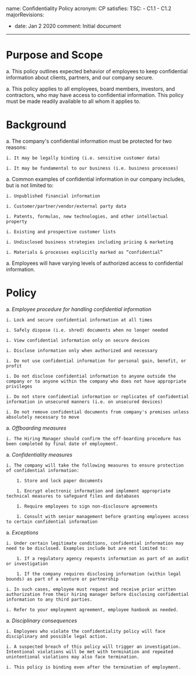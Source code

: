 name: Confidentiality Policy
acronym: CP
satisfies:
  TSC:
    - C1.1
    - C1.2
majorRevisions:
  - date: Jan 2 2020
    comment: Initial document
---

# Purpose and Scope

a. This policy outlines expected behavior of employees to keep confidential information about clients, partners, and our company secure.

a. This policy applies to all employees, board members, investors, and contractors, who may have access to confidential information. This policy must be made readily available to all whom it applies to.

# Background

a. The company's confidential information must be protected for two reasons:

    i. It may be legally binding (i.e. sensitive customer data)

    i. It may be fundamental to our business (i.e. business processes)

a. Common examples of confidential information in our company includes, but is not limited to:

    i. Unpublished financial information

    i. Customer/partner/vendor/external party data

    i. Patents, formulas, new technologies, and other intellectual property

    i. Existing and prospective customer lists

    i. Undisclosed business strategies including pricing & marketing

    i. Materials & processes explicitly marked as “confidential”

a. Employees will have varying levels of authorized access to confidential information.

# Policy

a. *Employee procedure for handling confidential information*

    i. Lock and secure confidential information at all times

    i. Safely dispose (i.e. shred) documents when no longer needed

    i. View confidential information only on secure devices

    i. Disclose information only when authorized and necessary

    i. Do not use confidential information for personal gain, benefit, or profit

    i. Do not disclose confidential information to anyone outside the company or to anyone within the company who does not have appropriate privileges

    i. Do not store confidential information or replicates of confidential information in unsecured manners (i.e. on unsecured devices)

    i. Do not remove confidential documents from company's premises unless absolutely necessary to move

a. *Offboarding measures*

    i. The Hiring Manager should confirm the off-boarding procedure has been completed by final date of employment.

a. *Confidentiality measures*

    i. The company will take the following measures to ensure protection of confidential information:

        1. Store and lock paper documents

        1. Encrypt electronic information and implement appropriate technical measures to safeguard files and databases

        1. Require employees to sign non-disclosure agreements

        1. Consult with senior management before granting employees access to certain confidential information

a. *Exceptions*

    i. Under certain legitimate conditions, confidential information may need to be disclosed. Examples include but are not limited to:

        1. If a regulatory agency requests information as part of an audit or investigation

        1. If the company requires disclosing information (within legal bounds) as part of a venture or partnership

    i. In such cases, employee must request and receive prior written authorization from their hiring manager before disclosing confidential information to any third parties.

    i. Refer to your employment agreement, employee hanbook as needed.

a. *Disciplinary consequences*

    i. Employees who violate the confidentiality policy will face disciplinary and possible legal action.

    i. A suspected breach of this policy will trigger an investigation. Intentional violations will be met with termination and repeated unintentional violations may also face termination.

    i. This policy is binding even after the termination of employment.




